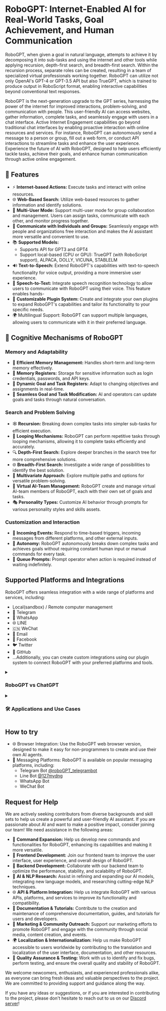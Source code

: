 # RoboGPT: Internet-Enabled AI for Real-World Tasks, Goal Achievement, and Human Communication

RoboGPT, when given a goal in natural language, attempts to achieve it by decomposing it into sub-tasks and using the internet and other tools while applying recursion, depth-first search, and breadth-first search. Within the recursion process, separate roles can be created, resulting in a team of specialized virtual professionals working together. RoboGPT can utilize not only OpenAI's GPT-4 or GPT-3.5 API but also TrueGPT, which is trained to produce output in RoboScript format, enabling interactive capabilities beyond conventional text responses.


RoboGPT is the next-generation upgrade to the GPT series, harnessing the power of the internet for improved interactions, problem-solving, and communication with people. This user-friendly AI can access websites, gather information, complete tasks, and seamlessly engage with users in a chat interface.
Active Internet Engagement capabilities go beyond traditional chat interfaces by enabling proactive interaction with online resources and services. For instance, RoboGPT can autonomously send a message to a person or group, fill out a web form, or conduct API interactions to streamline tasks and enhance the user experience.
Experience the future of AI with RoboGPT, designed to help users efficiently tackle tasks, achieve their goals, and enhance human communication through active online engagement.

## 🚀 Features
- ⚡ **Internet-based Actions:** Execute tasks and interact with online resources.
- 🌐 **Web-Based Search:** Utilize web-based resources to gather information and identify solutions.
- 👥 **Multi-User Mode:** Support multi-user mode for group collaboration and management. Users can assign tasks, communicate with each other, and monitor progress together.
- 💬 **Communicate with Individuals and Groups:** Seamlessly engage with people and organizations
free interaction and makes the AI assistant more versatile and convenient to use.
- 📚 **Supported Models:**
  - Supports API for GPT3 and GPT4
  - Support local-based (CPU or GPU): TrueGPT (with RoboScript support), ALPACA, DOLLY, VICUNA, STABLELM
- 🔊 **Text-to-Speech:** Extend RoboGPT's capabilities with text-to-speech functionality for voice output, providing a more immersive user experience.
- 🎤 **Speech-to-Text:** Integrate speech recognition technology to allow users to communicate with RoboGPT using their voice. This feature enables hands-
- 🔌 **Customizable Plugin System:** Create and integrate your own plugins to expand RoboGPT's capabilities and tailor its functionality to your specific needs.
- 🌍 Multilingual Support: RoboGPT can support multiple languages, allowing users to communicate with it in their preferred language. 

## 🧠 Cognitive Mechanisms of RoboGPT

### Memory and Adaptability
- 💾 **Efficient Memory Management:** Handles short-term and long-term memory effectively.
- 🧠 **Memory Registers:** Storage for sensitive information such as login credentials, passwords, and API keys.
- 🎯 **Dynamic Goal and Task Registers:** Adapt to changing objectives and assignments in real-time.
- 💬 **Seamless Goal and Task Modification:** AI and operators can update goals and tasks through natural conversation.

### Search and Problem Solving
- 🕸️ **Recursion:** Breaking down complex tasks into simpler sub-tasks for efficient execution.
- 🔄 **Looping Mechanisms:** RoboGPT can perform repetitive tasks through looping mechanisms, allowing it to complete tasks efficiently and accurately.
- 🔍 **Depth-First Search:** Explore deeper branches in the search tree for more comprehensive solutions.
- 🌐 **Breadth-First Search:** Investigate a wide range of possibilities to identify the best solution.
- 🌟 **Multivariate Approach:** Explore multiple paths and options for versatile problem-solving.
- 👥 **Virtual AI-Team Management:** RoboGPT create and manage virtual AI-team members of RoboGPT, each with their own set of goals and tasks.
- 🎭 **Personality Types:** Customize AI behavior through prompts for various personality styles and skills assets.

### Customization and Interaction
- 📩 **Incoming Events:** Respond to time-based triggers, incoming messages from different platforms, and other external inputs.
- 🤖 **Autonomy:** RoboGPT autonomously breaks down complex tasks and achieves goals without requiring constant human input or manual commands for every task.
- 📣 **Queue Prompts:** Prompt operator when action is required instead of waiting indefinitely.


## Supported Platforms and Integrations

RoboGPT offers seamless integration with a wide range of platforms and services, including:
- Local(sandbox) / Remote computer management
- 📱 Telegram
- 💬 WhatsApp
- 🌐 LINE
- 🇨🇳 WeChat
- 📧 Email
- 👥 Facebook
- 🐦 Twitter
- 🐙 GitHub
- ...Additionally, you can create custom integrations using our plugin system to connect RoboGPT with your preferred platforms and tools.
  
<details>
<summary><h3>RoboGPT vs ChatGPT</h3></summary>
RoboGPT builds upon the foundations of ChatGPT while offering several key enhancements:
* Passive Information Gathering: RoboGPT effectively extracts relevant information from websites and databases, providing users with the most up-to-date and accurate data for their needs, without requiring manual initiation or step-by-step instructions.
* Active Internet Engagement: RoboGPT proactively interacts with online resources and services, enabling seamless coordination with individuals and organizations to simplify tasks and enhance user experience. For instance, RoboGPT can autonomously order a pizza from a local pizzeria or arrange a taxi pickup without requiring the user to manually initiate contact.
* Enhanced Problem Solving: By leveraging its internet connectivity, RoboGPT can perform more complex tasks and provide more accurate information to users, leading to better problem-solving capabilities.
* Goal Achievement: RoboGPT is designed to help users achieve their goals by not only providing relevant information but also by actively assisting in task execution.
These differences make RoboGPT a more versatile and powerful AI assistant compared to ChatGPT, enhancing the user experience and expanding the range of tasks it can help users accomplish.
</details>

<details>
<summary><h3>🛠️ Applications and Use Cases</h3></summary>
  
RoboGPT offers a wide range of applications and use cases tailored for different target audiences:

#### 📚 Students and Educators
- 📖 Homework Assistance: RoboGPT can provide guidance, explanations, and step-by-step solutions for various academic subjects.
- 📝 Essay Writing and Editing: Get help with brainstorming, writing, and editing essays or academic papers.
- 🗂️ Research Assistance: RoboGPT can search the internet for scholarly articles, journals, and other resources to support academic research.

#### 👩‍💼 Professionals and Entrepreneurs
- 💼 Project Management: Use RoboGPT to manage projects, assign tasks, set deadlines, and monitor progress.
- 📈 Data Analysis: Leverage RoboGPT's capabilities to analyze data, generate insights, and create visualizations.
- 🤝 Networking: RoboGPT can search for potential collaborators, partners, or clients and help initiate contact.

#### 🛠️ Developers and Engineers
- 📝 Code Writing, Debugging, and Editing: RoboGPT can assist in software development tasks, including writing, debugging, testing, and editing code.
- 📚 API Documentation: Get help with understanding and utilizing various APIs in your projects.
- 🚀 Optimization: Receive suggestions and guidance for optimizing code and system performance.

#### 🎨 Creatives and Designers
- 💡 Idea Generation: Generate creative ideas for projects, designs, or campaigns.
- 🖼️ Visual Design Assistance: Receive guidance on visual design elements, color palettes, and layout choices.
- ✍️ Copywriting: Get help with crafting compelling copy for advertisements, social media, and other marketing materials.

#### 💼 Businesses and Organizations
- 📣 Social Media Management: Automate and optimize social media content creation, scheduling, and engagement.
- 📈 Market Research: Conduct competitive analysis, customer surveys, and other market research tasks.
- 🛍️ E-commerce Support: RoboGPT can assist with product recommendations, order processing, and customer support.

#### 🤖 Marketing and Sales
- 📈 Traffic Generation: Use RoboGPT to generate traffic to your website or social media accounts through automated posting and engagement.
- 📊 Lead Generation: Automate lead generation processes and capture leads through chatbots, web forms, and other methods.
- 💼 Sales Support: Use RoboGPT to assist sales teams with lead nurturing, customer engagement, and follow-up.

#### 📞 Customer Support
- 📞 Customer Service: RoboGPT can handle routine customer inquiries and support requests, freeing up support staff to focus on more complex issues.
- 🤖 Chatbots: Use RoboGPT to build and deploy chatbots for customer support and engagement on websites and social media platforms.
- 🧩 Troubleshooting: RoboGPT can assist customers with basic troubleshooting and technical support issues.

#### 🤵 Human Resources
- 📝 Resume Screening: Use RoboGPT to automatically screen resumes and identify qualified candidates for job openings.
- 🎓 Employee Training: RoboGPT can assist with employee training and development by providing personalized guidance and support.
- 🗂️ HR Management: Use RoboGPT to manage HR tasks such as onboarding, benefits enrollment, and performance management.

#### 🤖 Automation
- 🤖 Robotic Process Automation (RPA): Use RoboGPT to automate repetitive and routine tasks, such as data entry, report generation, and document processing.
- 🌐 Web Scraping: Use RoboGPT to extract data from websites and other online sources for analysis and reporting.
- 📂 File Management: RoboGPT can assist with file organization, storage, and retrieval tasks.

#### 🎮 Gaming
- 🎮 Game Design: RoboGPT can assist game designers with concept development, storyboarding, and character creation.
- 🤖 Non-Player Characters (NPCs): Use RoboGPT to create intelligent NPCs that can interact with players and adapt to changing game conditions.
- 🌱 Game Simulation: Use RoboGPT to simulate game scenarios and test different game mechanics and strategies.
</details>


## How to try
- 🌐 Browser Integration: Use the RoboGPT web browser version, designed to make it easy for non-programmers to create and use their own AI agents.
- 📱 Messaging Platforms: RoboGPT is available on popular messaging platforms, including:
  - Telegram Bot [@roboGPT_telegrambot](https://t.me/roboGPT_telegrambot)
  - Line Bot [@127mydng](https://line.me/R/ti/p/@127mydng)
  - WhatsApp Bot
  - WeChat Bot

## Request for Help
We are actively seeking contributors from diverse backgrounds and skill sets to help us create a powerful and user-friendly AI assistant. If you are passionate about AI and want to make a positive impact, consider joining our team!
We need assistance in the following areas:

- 🚀 **Command Expansion:** Help us develop new commands and functionalities for RoboGPT, enhancing its capabilities and making it more versatile.
- 🎨 **Frontend Development:** Join our frontend team to improve the user interface, user experience, and overall design of RoboGPT.
- 🤖 **Backend Development:** Collaborate with our backend team to optimize the performance, stability, and scalability of RoboGPT.
- 🧠 **AI & NLP Research:** Assist in refining and expanding our AI models, integrating new language models, and researching cutting-edge NLP techniques.
- 🌐 **API & Platform Integration:** Help us integrate RoboGPT with various APIs, platforms, and services to improve its functionality and compatibility.
- 📝 **Documentation & Tutorials:** Contribute to the creation and maintenance of comprehensive documentation, guides, and tutorials for users and developers.
- 📢 **Marketing & Community Outreach:** Support our marketing efforts to promote RoboGPT and engage with the community through social media, content creation, and events.
- 🌍 **Localization & Internationalization:** Help us make RoboGPT accessible to users worldwide by contributing to the translation and localization of the user interface, documentation, and other resources.
- 🔧 **Quality Assurance & Testing:** Work with us to identify and fix bugs, perform testing, and ensure the overall quality and stability of RoboGPT.

We welcome newcomers, enthusiasts, and experienced professionals alike, as everyone can bring fresh ideas and valuable perspectives to the project. We are committed to providing support and guidance along the way.

If you have any ideas or suggestions, or if you are interested in contributing to the project, please don't hesitate to reach out to us on our [Discord server](https://discord.gg/UcZra8Ay)!

